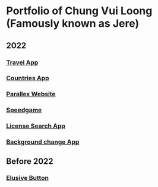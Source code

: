 # Portfolio of Chung Vui Loong (Famously known as Jere)

## 2022
### <div><a href="https://mrjaytravelapp.netlify.app/">Travel App</a></div>
### <div><a href="https://countries-basic.vercel.app">Countries App</a></div>
### <div><a href="https://mrjay-portfolio.netlify.app">Parallex Website</a></div>
### <div><a href="https://mrjay-speedgame.netlify.app">Speedgame</a></div>
### <div><a href="https://license-search.netlify.app">License Search App</a></div>
### <div><a href="https://bg-colour-picker-v2.netlify.app">Background change App</a></div>

## Before 2022
### <div><a href="https://mrjay-elusive-button.netlify.app">Elusive Button</a></div>



